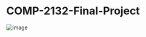 ﻿# COMP-2132-Final-Project
 ![image](https://github.com/ft-scobra/COMP-2132-Final-Project/assets/64654942/6d2ab267-d832-413f-868d-24adbf7aba3c)
